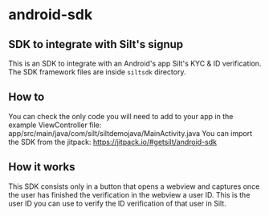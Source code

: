 # android-sdk

## SDK to integrate with Silt's signup
This is an SDK to integrate with an Android's app Silt's KYC & ID verification.
The SDK framework files are inside `siltsdk` directory.

## How to
You can check the only code you will need to add to your app in the example ViewController file:
app/src/main/java/com/silt/siltdemojava/MainActivity.java
You can import the SDK from the jitpack: https://jitpack.io/#getsilt/android-sdk

## How it works
This SDK consists only in a button that opens a webview and captures once the user has finished the verification in the webview a user ID.
This is the user ID you can use to verify the ID verification of that user in Silt.
